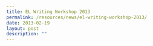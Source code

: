```yaml
---
title: EL Writing Workshop 2013
permalink: /resources/news/el-writing-workshop-2013/
date: 2013-02-19
layout: post
description: ""
---
```


